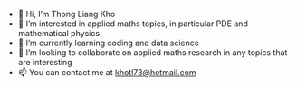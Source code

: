 - 👋 Hi, I’m Thong Liang Kho
- 👀 I’m interested in applied maths topics, in particular PDE and mathematical physics
- 🌱 I’m currently learning coding and data science
- 💞️ I’m looking to collaborate on applied maths research in any topics that are interesting
- 📫 You can contact me at khotl73@hotmail.com

<!---
khotl73/khotl73 is a ✨ special ✨ repository because its `README.md` (this file) appears on your GitHub profile.
You can click the Preview link to take a look at your changes.
--->
